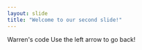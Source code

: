 ```yaml
---
layout: slide
title: "Welcome to our second slide!"
---
```

Warren's code
Use the left arrow to go back!
